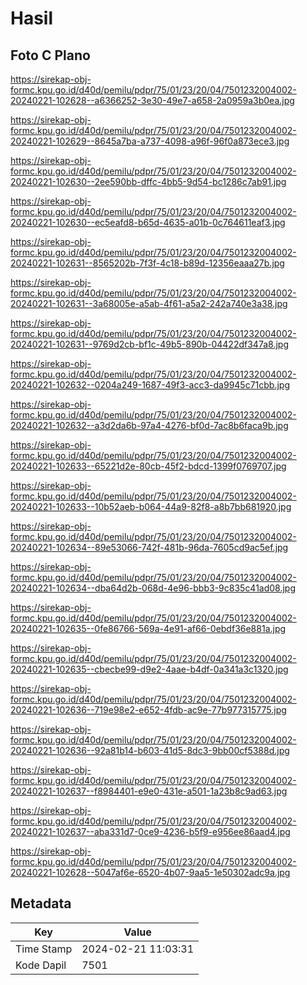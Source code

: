 # Hasil

## Foto C Plano

https://sirekap-obj-formc.kpu.go.id/d40d/pemilu/pdpr/75/01/23/20/04/7501232004002-20240221-102628--a6366252-3e30-49e7-a658-2a0959a3b0ea.jpg

https://sirekap-obj-formc.kpu.go.id/d40d/pemilu/pdpr/75/01/23/20/04/7501232004002-20240221-102629--8645a7ba-a737-4098-a96f-96f0a873ece3.jpg

https://sirekap-obj-formc.kpu.go.id/d40d/pemilu/pdpr/75/01/23/20/04/7501232004002-20240221-102630--2ee590bb-dffc-4bb5-9d54-bc1286c7ab91.jpg

https://sirekap-obj-formc.kpu.go.id/d40d/pemilu/pdpr/75/01/23/20/04/7501232004002-20240221-102630--ec5eafd8-b65d-4635-a01b-0c764611eaf3.jpg

https://sirekap-obj-formc.kpu.go.id/d40d/pemilu/pdpr/75/01/23/20/04/7501232004002-20240221-102631--8565202b-7f3f-4c18-b89d-12356eaaa27b.jpg

https://sirekap-obj-formc.kpu.go.id/d40d/pemilu/pdpr/75/01/23/20/04/7501232004002-20240221-102631--3a68005e-a5ab-4f61-a5a2-242a740e3a38.jpg

https://sirekap-obj-formc.kpu.go.id/d40d/pemilu/pdpr/75/01/23/20/04/7501232004002-20240221-102631--9769d2cb-bf1c-49b5-890b-04422df347a8.jpg

https://sirekap-obj-formc.kpu.go.id/d40d/pemilu/pdpr/75/01/23/20/04/7501232004002-20240221-102632--0204a249-1687-49f3-acc3-da9945c71cbb.jpg

https://sirekap-obj-formc.kpu.go.id/d40d/pemilu/pdpr/75/01/23/20/04/7501232004002-20240221-102632--a3d2da6b-97a4-4276-bf0d-7ac8b6faca9b.jpg

https://sirekap-obj-formc.kpu.go.id/d40d/pemilu/pdpr/75/01/23/20/04/7501232004002-20240221-102633--65221d2e-80cb-45f2-bdcd-1399f0769707.jpg

https://sirekap-obj-formc.kpu.go.id/d40d/pemilu/pdpr/75/01/23/20/04/7501232004002-20240221-102633--10b52aeb-b064-44a9-82f8-a8b7bb681920.jpg

https://sirekap-obj-formc.kpu.go.id/d40d/pemilu/pdpr/75/01/23/20/04/7501232004002-20240221-102634--89e53066-742f-481b-96da-7605cd9ac5ef.jpg

https://sirekap-obj-formc.kpu.go.id/d40d/pemilu/pdpr/75/01/23/20/04/7501232004002-20240221-102634--dba64d2b-068d-4e96-bbb3-9c835c41ad08.jpg

https://sirekap-obj-formc.kpu.go.id/d40d/pemilu/pdpr/75/01/23/20/04/7501232004002-20240221-102635--0fe86766-569a-4e91-af66-0ebdf36e881a.jpg

https://sirekap-obj-formc.kpu.go.id/d40d/pemilu/pdpr/75/01/23/20/04/7501232004002-20240221-102635--cbecbe99-d9e2-4aae-b4df-0a341a3c1320.jpg

https://sirekap-obj-formc.kpu.go.id/d40d/pemilu/pdpr/75/01/23/20/04/7501232004002-20240221-102636--719e98e2-e652-4fdb-ac9e-77b977315775.jpg

https://sirekap-obj-formc.kpu.go.id/d40d/pemilu/pdpr/75/01/23/20/04/7501232004002-20240221-102636--92a81b14-b603-41d5-8dc3-9bb00cf5388d.jpg

https://sirekap-obj-formc.kpu.go.id/d40d/pemilu/pdpr/75/01/23/20/04/7501232004002-20240221-102637--f8984401-e9e0-431e-a501-1a23b8c9ad63.jpg

https://sirekap-obj-formc.kpu.go.id/d40d/pemilu/pdpr/75/01/23/20/04/7501232004002-20240221-102637--aba331d7-0ce9-4236-b5f9-e956ee86aad4.jpg

https://sirekap-obj-formc.kpu.go.id/d40d/pemilu/pdpr/75/01/23/20/04/7501232004002-20240221-102628--5047af6e-6520-4b07-9aa5-1e50302adc9a.jpg


## Metadata

| Key        | Value               |
| ---------- | ------------------- |
| Time Stamp | 2024-02-21 11:03:31 |
| Kode Dapil | 7501                |



